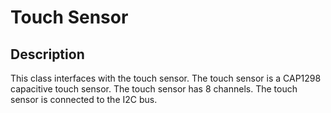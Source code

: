 # Touch Sensor
## Description
This class interfaces with the touch sensor. The touch sensor is a CAP1298 capacitive touch sensor. The touch sensor has 8 channels. The touch sensor is connected to the I2C bus.
